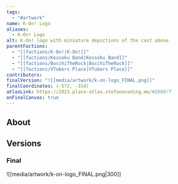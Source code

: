 ```yaml
---
tags:
  - "#artwork"
name: K-On! Logo
aliases:
  - K-On! Logo
alt: K-On! logo with miniature depictions of the cast above.
parentFactions:
  - "[[factions/K-On!|K-On!]]"
  - "[[factions/Kessoku Band|Kessoku Band]]"
  - "[[factions/BocchiTheRock|BocchiTheRock]]"
  - "[[factions/VTubers Place|VTubers Place]]"
contributors: 
finalVersion: "![[media/artwork/k-on-logo_FINAL.png]]"
finalCoordinates: (-572, -314)
atlasLink: https://2023.place-atlas.stefanocoding.me/#2069/T
onFinalCanvas: true
---
```

## About

## Versions
### Final
![[media/artwork/k-on-logo_FINAL.png|300]]
